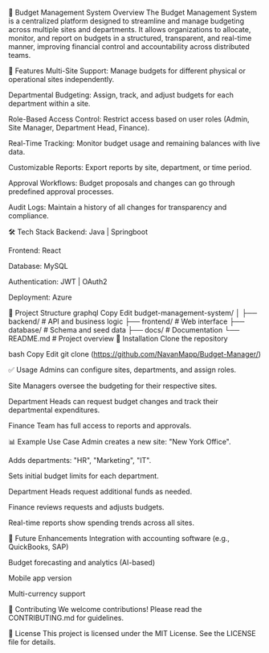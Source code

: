 🧾 Budget Management System
Overview
The Budget Management System is a centralized platform designed to streamline and manage budgeting across multiple sites and departments. It allows organizations to allocate, monitor, and report on budgets in a structured, transparent, and real-time manner, improving financial control and accountability across distributed teams.

🚀 Features
Multi-Site Support: Manage budgets for different physical or operational sites independently.

Departmental Budgeting: Assign, track, and adjust budgets for each department within a site.

Role-Based Access Control: Restrict access based on user roles (Admin, Site Manager, Department Head, Finance).

Real-Time Tracking: Monitor budget usage and remaining balances with live data.

Customizable Reports: Export reports by site, department, or time period.

Approval Workflows: Budget proposals and changes can go through predefined approval processes.

Audit Logs: Maintain a history of all changes for transparency and compliance.

🛠️ Tech Stack
Backend: Java | Springboot

Frontend: React

Database: MySQL

Authentication: JWT | OAuth2

Deployment: Azure

📁 Project Structure
graphql
Copy
Edit
budget-management-system/
│
├── backend/             # API and business logic
├── frontend/            # Web interface
├── database/            # Schema and seed data
├── docs/                # Documentation
└── README.md            # Project overview
🔧 Installation
Clone the repository

bash
Copy
Edit
git clone (https://github.com/NavanMapp/Budget-Manager/)

✅ Usage
Admins can configure sites, departments, and assign roles.

Site Managers oversee the budgeting for their respective sites.

Department Heads can request budget changes and track their departmental expenditures.

Finance Team has full access to reports and approvals.

📊 Example Use Case
Admin creates a new site: "New York Office".

Adds departments: "HR", "Marketing", "IT".

Sets initial budget limits for each department.

Department Heads request additional funds as needed.

Finance reviews requests and adjusts budgets.

Real-time reports show spending trends across all sites.

🧩 Future Enhancements
Integration with accounting software (e.g., QuickBooks, SAP)

Budget forecasting and analytics (AI-based)

Mobile app version

Multi-currency support

🤝 Contributing
We welcome contributions! Please read the CONTRIBUTING.md for guidelines.

📄 License
This project is licensed under the MIT License. See the LICENSE file for details.
